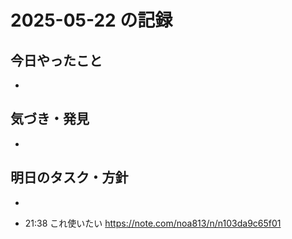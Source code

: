 # 2025-05-22 の記録

## 今日やったこと
- 

## 気づき・発見
- 

## 明日のタスク・方針
- 

- 21:38 
	これ使いたい
	https://note.com/noa813/n/n103da9c65f01 